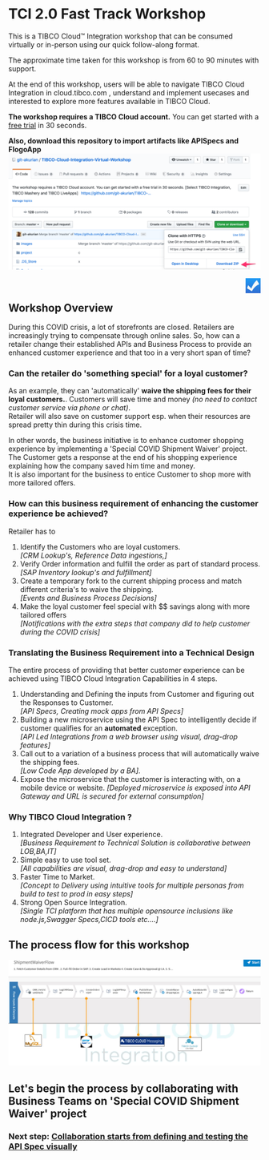 # TCI 2.0 Fast Track Workshop
This is a TIBCO Cloud™ Integration workshop that can be consumed virtually or in-person using our quick follow-along format.

The approximate time taken for this workshop is from 60 to 90 minutes with support.

At the end of this workshop, users will be able to navigate TIBCO Cloud Integration in cloud.tibco.com , understand and implement usecases and interested to explore more features available in TIBCO Cloud.

**The workshop requires a TIBCO Cloud account.**  You can get started with a [free trial](trialsignup.md) in 30 seconds.

**Also, download this repository to import artifacts like APISpecs and FlogoApp**
![Download](/images/gitzip.png)

<img src="/images/poll.png" alt="poll" width=30 height=30 style="float:right"/> 

## Workshop Overview
During this COVID crisis, a lot of storefronts are closed. Retailers are increasingly trying to compensate through online sales.
So, how can a retailer change their established APIs and Business Process to provide an enhanced customer experience and that too in a very short span of time?   

### Can the retailer do 'something special' for a loyal customer?  
As an example, they can 'automatically' **waive the shipping fees for their loyal customers.**.
Customers will save time and money *(no need to contact customer service via phone or chat)*.  
Retailer will also save on customer support esp. when their resources are spread pretty thin during this crisis time.  

In other words, the business initiative is to enhance customer shopping experience by implementing a 'Special COVID Shipment Waiver' project.  
The Customer gets a response at the end of his shopping experience explaining how the company saved him time and money.  
It is also important for the business to entice Customer to shop more with more tailored offers.

### How can this business requirement of enhancing the customer experience be achieved?  
Retailer has to
1) Identify the Customers who are loyal customers.  
*[CRM Lookup's, Reference Data ingestions,]*
2) Verify Order information and fulfill the order as part of standard process.  
*[SAP Inventory lookup's and fulfillment]*
3) Create a temporary fork to the current shipping process and match different criteria's to waive the shipping.  
*[Events and Business Process Decisions]*
4) Make the loyal customer feel special with $$ savings along with more tailored offers   
*[Notifications with the extra steps that company did to help customer during the COVID crisis]*   

### Translating the Business Requirement into a Technical Design
The entire process of providing that better customer experience can be achieved using TIBCO Cloud Integration Capabilities in 4 steps.  
1) Understanding and Defining the inputs from Customer and figuring out the Responses to Customer.  
*[API Specs, Creating mock apps from API Specs]*
2) Building a new microservice using the API Spec to intelligently decide if customer qualifies for an **automated** exception.  
*[API Led Integrations from a web browser using visual, drag-drop features]*
3) Call out to a variation of a business process that will automatically waive the shipping fees.  
*[Low Code App developed by a BA]*.
4) Expose the microservice that the customer is interacting with, on a mobile device or website.
*[Deployed microservice is exposed into API Gateway and URL is secured for external consumption]*

### Why TIBCO Cloud Integration ?
1) Integrated Developer and User experience.  
*[Business Requirement to Technical Solution is collaborative between LOB,BA,IT]*
2) Simple easy to use tool set.  
*[All capabilities are visual, drag-drop and easy to understand]*
3) Faster Time to Market.  
*[Concept to Delivery using intuitive tools for multiple personas from build to test to prod in easy steps]*
4) Strong Open Source Integration.  
*[Single TCI platform that has multiple opensource inclusions like node.js,Swagger Specs,CICD tools etc....]*

## The process flow for this workshop
![FlowChart](/images/FlowChart.jpg)

## Let's begin the process by collaborating with Business Teams on 'Special COVID Shipment Waiver' project
### Next step: [Collaboration starts from defining and testing the API Spec visually](0.apispec.md)
